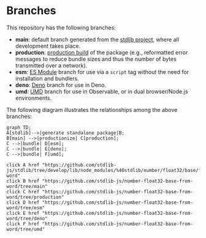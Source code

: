 <!--

@license Apache-2.0

Copyright (c) 2022 The Stdlib Authors.

Licensed under the Apache License, Version 2.0 (the "License");
you may not use this file except in compliance with the License.
You may obtain a copy of the License at

    http://www.apache.org/licenses/LICENSE-2.0

Unless required by applicable law or agreed to in writing, software
distributed under the License is distributed on an "AS IS" BASIS,
WITHOUT WARRANTIES OR CONDITIONS OF ANY KIND, either express or implied.
See the License for the specific language governing permissions and
limitations under the License.

-->

# Branches

This repository has the following branches:

-   **main**: default branch generated from the [stdlib project][stdlib-url], where all development takes place.
-   **production**: [production build][production-url] of the package (e.g., reformatted error messages to reduce bundle sizes and thus the number of bytes transmitted over a network).
-   **esm**: [ES Module][esm-url] branch for use via a `script` tag without the need for installation and bundlers.
-   **deno**: [Deno][deno-url] branch for use in Deno.
-   **umd**: [UMD][umd-url] branch for use in Observable, or in dual browser/Node.js environments.

The following diagram illustrates the relationships among the above branches:

```mermaid
graph TD;
A[stdlib]-->|generate standalone package|B;
B[main] -->|productionize| C[production];
C -->|bundle| D[esm];
C -->|bundle| E[deno];
C -->|bundle| F[umd];

click A href "https://github.com/stdlib-js/stdlib/tree/develop/lib/node_modules/%40stdlib/number/float32/base/from-word"
click B href "https://github.com/stdlib-js/number-float32-base-from-word/tree/main"
click C href "https://github.com/stdlib-js/number-float32-base-from-word/tree/production"
click D href "https://github.com/stdlib-js/number-float32-base-from-word/tree/esm"
click E href "https://github.com/stdlib-js/number-float32-base-from-word/tree/deno"
click F href "https://github.com/stdlib-js/number-float32-base-from-word/tree/umd"
```

[stdlib-url]: https://github.com/stdlib-js/stdlib/tree/develop/lib/node_modules/%40stdlib/number/float32/base/from-word
[production-url]: https://github.com/stdlib-js/number-float32-base-from-word/tree/production
[deno-url]: https://github.com/stdlib-js/number-float32-base-from-word/tree/deno
[umd-url]: https://github.com/stdlib-js/number-float32-base-from-word/tree/umd
[esm-url]: https://github.com/stdlib-js/number-float32-base-from-word/tree/esm